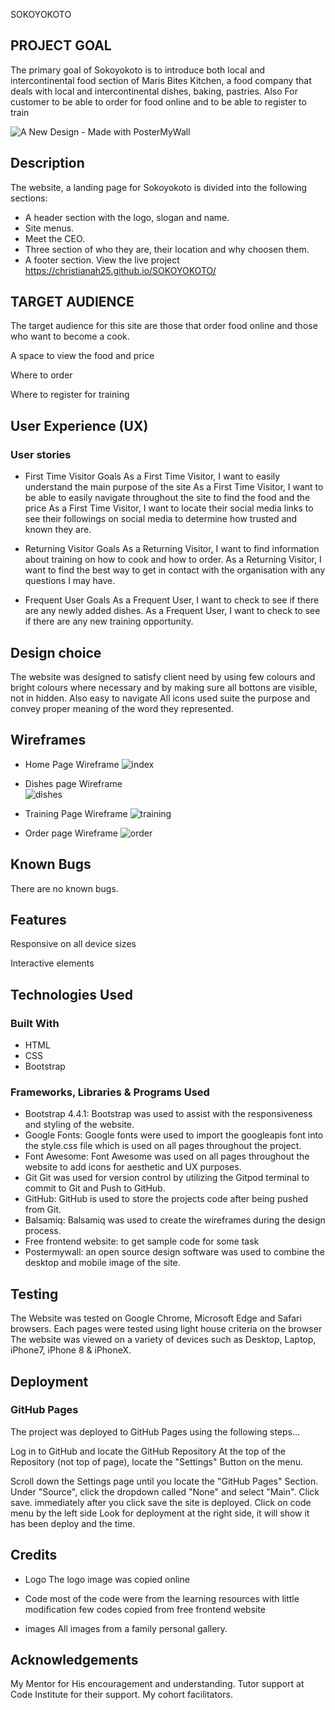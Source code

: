 SOKOYOKOTO

## PROJECT GOAL

The primary goal of Sokoyokoto is to introduce both local and intercontinental food section of Maris Bites Kitchen, a food company that deals with local and intercontinental dishes, baking, pastries. Also For customer to be able to order for food online and to be able to register to train

![A New Design - Made with PosterMyWall](https://github.com/user-attachments/assets/dcf7c0b5-b919-4f97-b7e6-84aa8f9aeebb)

## Description
The website, a landing page for Sokoyokoto is divided into the following sections:

* A header section with the logo, slogan and name.
* Site menus.
* Meet the CEO.
* Three section of who they are, their location and why choosen them.
* A footer section.
 View the live project https://christianah25.github.io/SOKOYOKOTO/
## TARGET AUDIENCE

The target audience for this site are those that order food online and those who want to become a cook.

A space to view the food and price

Where to order 

Where to register for training

## User Experience (UX)
### User stories
- First Time Visitor Goals
As a First Time Visitor, I want to easily understand the main purpose of the site
As a First Time Visitor, I want to be able to easily navigate throughout the site to find the food and the price
As a First Time Visitor,  I want to locate their social media links to see their followings on social media to determine how trusted and known they are.
- Returning Visitor Goals
As a Returning Visitor, I want to find information about training on how to cook and how to order.
As a Returning Visitor, I want to find the best way to get in contact with the organisation with any questions I may have.

- Frequent User Goals
As a Frequent User, I want to check to see if there are any newly added dishes.
As a Frequent User, I want to check to see if there are any new training opportunity.


## Design choice
The website was designed to satisfy client need by using few colours and bright colours where necessary and by making sure all bottons are visible, not in hidden. Also easy to navigate 
All icons used suite the purpose and convey proper meaning of the word they represented.

## Wireframes
- Home Page Wireframe 
![index](https://github.com/user-attachments/assets/b01a3675-180e-4f15-998e-1d524a0afc86)

- Dishes page Wireframe  
![dishes](https://github.com/user-attachments/assets/cee14687-0d09-41ac-a38f-8e968d11d05e)

- Training Page Wireframe
![training ](https://github.com/user-attachments/assets/d4651318-b4a3-41e0-b21f-aa75c5e5718b)

 - Order page Wireframe
![order](https://github.com/user-attachments/assets/59957252-12fc-4043-9866-88dd70155c33)

## Known Bugs

There are no known bugs. 

## Features
Responsive on all device sizes

Interactive elements

## Technologies Used
### Built With
* HTML
* CSS
* Bootstrap

### Frameworks, Libraries & Programs Used
- Bootstrap 4.4.1:
Bootstrap was used to assist with the responsiveness and styling of the website.
- Google Fonts:
Google fonts were used to import the googleapis font into the style.css file which is used on all pages throughout the project.
- Font Awesome:
Font Awesome was used on all pages throughout the website to add icons for aesthetic and UX purposes.
- Git
Git was used for version control by utilizing the Gitpod terminal to commit to Git and Push to GitHub.
- GitHub:
GitHub is used to store the projects code after being pushed from Git.
- Balsamiq:
Balsamiq was used to create the wireframes during the design process.
- Free frontend website: to get sample code for some task
- Postermywall: an open source design software was used to combine the desktop and mobile image of the site.

## Testing

The Website was tested on Google Chrome,  Microsoft Edge and Safari browsers.
Each pages were tested using light house criteria on the browser
The website was viewed on a variety of devices such as Desktop, Laptop, iPhone7, iPhone 8 & iPhoneX.

## Deployment
### GitHub Pages
The project was deployed to GitHub Pages using the following steps...

Log in to GitHub and locate the GitHub Repository
At the top of the Repository (not top of page), locate the "Settings" Button on the menu.

Scroll down the Settings page until you locate the "GitHub Pages" Section.
Under "Source", click the dropdown called "None" and select "Main".
Click save.
immediately after you click save the site is deployed.
Click on code menu by the left side 
Look for deployment at the right side, it will show it has been deploy and the time.

## Credits
- Logo
The logo image was copied online

- Code
  most of the code were from the learning resources with little modification
  few codes copied from free frontend website

- images
All images from a family personal gallery.

## Acknowledgements
My Mentor for His encouragement and understanding.
Tutor support at Code Institute for their support.
My cohort facilitators.
